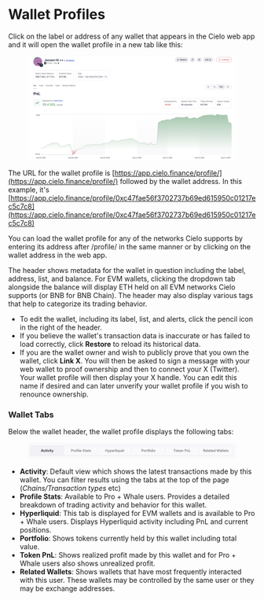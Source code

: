 # Wallet Profiles

Click on the label or address of any wallet that appears in the Cielo web app and it will open the wallet profile in a new tab like this:

<figure><img src=".gitbook/assets/Screenshot 2025-08-14 at 15.59.55.png" alt=""><figcaption></figcaption></figure>

The URL for the wallet profile is [https://app.cielo.finance/profile/](https://app.cielo.finance/profile/) followed by the wallet address. In this example, it's [https://app.cielo.finance/profile/0xc47fae56f3702737b69ed615950c01217ec5c7c8](https://app.cielo.finance/profile/0xc47fae56f3702737b69ed615950c01217ec5c7c8)

You can load the wallet profile for any of the networks Cielo supports by entering its address after /profile/ in the same manner or by clicking on the wallet address in the web app.

The header shows metadata for the wallet in question including the label, address, list, and balance. For EVM wallets, clicking the dropdown tab alongside the balance will display ETH held on all EVM networks Cielo supports (or BNB for BNB Chain). The header may also display various tags that help to categorize its trading behavior.

* To edit the wallet, including its label, list, and alerts, click the pencil icon in the right of the header.
* If you believe the wallet's transaction data is inaccurate or has failed to load correctly, click **Restore** to reload its historical data.
* If you are the wallet owner and wish to publicly prove that you own the wallet, click **Link X**. You will then be asked to sign a message with your web wallet to proof ownership and then to connect your X (Twitter). Your wallet profile will then display your X handle. You can edit this name if desired and can later unverify your wallet profile if you wish to renounce ownership.

### Wallet Tabs

Below the wallet header, the wallet profile displays the following tabs:

<figure><img src=".gitbook/assets/Screenshot 2025-07-03 at 16.09.52.png" alt=""><figcaption></figcaption></figure>

* **Activity**: Default view which shows the latest transactions made by this wallet. You can filter results using the tabs at the top of the page (_Chains/Transaction types_ etc)
* **Profile Stats**: Available to Pro + Whale users. Provides a detailed breakdown of trading activity and behavior for this wallet.
* **Hyperliquid**: This tab is displayed for EVM wallets and is available to Pro + Whale users. Displays Hyperliquid activity including PnL and current positions.
* **Portfolio**: Shows tokens currently held by this wallet including total value.
* **Token PnL**: Shows realized profit made by this wallet and for Pro + Whale users also shows unrealized profit.
* **Related Wallets**: Shows wallets that have most frequently interacted with this user. These wallets may be controlled by the same user or they may be exchange addresses.

